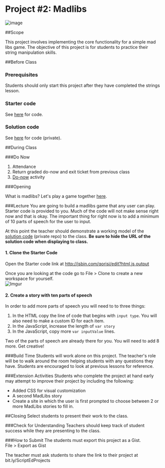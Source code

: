 # Project #2: Madlibs

![image](http://i.imgur.com/7HUunNK.jpg)

##Scope

This project involves implementing the core functionality for a simple mad libs game. The objective of this project is for students to practice their string manipulation skills. 
 
##Before Class

### Prerequisites
Students should only start this project after they have completed the strings lesson.

### Starter code

See [here](http://jsbin.com/luheqo/edit?html,js,output) for code. 

### Solution code

See [here](https://github.com/ScriptEdcurriculum/solutions2015/tree/master/6-javascript1_2/lessons/2-project) for code (private).

##During Class

###Do Now

1. Attendance
2. Return graded do-now and exit ticket from previous class
3. [Do-now](assessment/do_now) activity

###Opening

What is madlibs? Let's play a game together [here](http://www.madglibs.com/showglib.php?glibid=180).

###Lecture
You are going to build a madlibs game that any user can play. Starter code is provided to you. Much of the code will not make sense right now and that is okay. The important thing for right now is to add a minimum of 10 parts of speech for the user to input.

At this point the teacher should demonstrate a working model of the [solution code](https://github.com/ScriptEdcurriculum/solutions2015/tree/master/6-javascript1_2/lessons/2-project) (private repo) to the class. **Be sure to hide the URL of the solution code when displaying to class.**
 
#### 1. Clone the Starter Code

Open the Starter code link at http://jsbin.com/qorisi/edit?html,js,output  

Once you are looking at the code go to File > Clone to create a new workspace for yourself.  
![Imgur](http://i.imgur.com/Wt5iMBpm.png)

#### 2. Create a story with ten parts of speech

In order to add more parts of speech you will need to to three things:

1. In the HTML copy the line of code that begins with `input type`. You will also need to make a custom ID for each item.
2. In the JavaScript, increase the length of `var story`
3. In the JavaScript, copy more `var inputValue` lines.

Two of the parts of speech are already there for you. You will need to add 8 more. Get creative!


###Build Time
Students will work alone on this project. The teacher's role will be to walk around the room helping students with any questions they have. Students are encouraged to look at previous lessons for reference.

###Extension Activities
Students who complete the project at hand early may attempt to improve their project by including the following:  

* Added CSS for visual customization
* A second MadLibs story
* Create a site in which the user is first prompted to choose between 2 or more MadLibs stories to fill in.

##Closing
Select students to present their work to the class.

###Check for Understanding
Teachers should keep track of student success while they are presenting to the class.

###How to Submit
The students must export this project as a Gist.   
File > Export as Gist  

The teacher must ask students to share the link to their project at bit.ly/ScriptEdProjects
